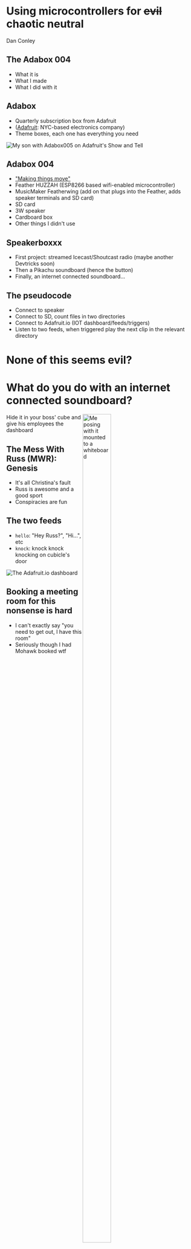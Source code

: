 # Using microcontrollers for ~~evil~~ chaotic neutral
Dan Conley



## The Adabox 004
* What it is
* What I made
* What I did with it



## Adabox
* Quarterly subscription box from Adafruit
* ([Adafruit](https://www.adafruit.com/): NYC-based electronics company)
* Theme boxes, each one has everything you need


![My son with Adabox005 on Adafruit's Show and Tell](005.png)


## Adabox 004
* ["Making things move"](https://learn.adafruit.com/adabox004)
* Feather HUZZAH (ESP8266 based wifi-enabled microcontroller)
* MusicMaker Featherwing (add on that plugs into the Feather, adds speaker terminals and SD card)
* SD card
* 3W speaker
* Cardboard box
* Other things I didn't use


## Speakerboxxx
* First project: streamed Icecast/Shoutcast radio (maybe another Devtricks soon)
* Then a Pikachu soundboard (hence the button)
* Finally, an internet connected soundboard...


## The pseudocode
* Connect to speaker
* Connect to SD, count files in two directories
* Connect to Adafruit.io (IOT dashboard/feeds/triggers)
* Listen to two feeds, when triggered play the next clip in the relevant directory



# None of this seems evil?


# What do you do with an internet connected soundboard?


<span style="float:right"><img src="mounted.png" alt="Me posing with it mounted to a whiteboard" style="height: 75%; width: 50%" /></span>
Hide it in your boss' cube and give his employees the dashboard



## The Mess With Russ (MWR): Genesis
* It's all Christina's fault
* Russ is awesome and a good sport
* Conspiracies are fun


## The two feeds
* `hello`: "Hey Russ?", "Hi...", etc
* `knock`: knock knock knocking on cubicle's door

![The Adafruit.io dashboard](dashboard.png)


## Booking a meeting room for this nonsense is hard
* I can't exactly say "you need to get out, I have this room"
* Seriously though I had Mohawk booked wtf

<img src="mic.png" alt="the recording equipment" style="height: 50%; width: 50%" />



## The day-of
* Julia asking for help
* Gaurav's 1x1
* Changed position to be louder

![Julia saying "ABORT"](julia.png)


![The moved box](moved.png)


## It's quiet... too quiet
* We basically were slamming those buttons
* Jaya made sure his headphones were off
* At one point it glitches out and emmitted a high tone (sorry about that)
* Thankfully Russ was oblivious ("well that's annoying")


## Extractions
* Grabbed, reset
* Then it wasn't going well, so I took it back for diagnostics


## Volume code
* `setVolume(int left, int right)`: "lower is louder", but was it?
* I wrote a quick script to loop from 0-10
* (turns out it goes to 256 so that wasn't going to be much different)
* It had been 10, but 0 was *maybe* louder? I set it to 0


## Wait
* My post-boot test was significantly quieter!
* Went back in and explicitly `setVolume(0, 0)` before each clip
* Wow, it's actually loud now!


## Time to put it back
![Mission Impossible!](mi.jpg)



## The discovery
* He may have known from the first post-volume adjustment
* Subtle may have been better? But it wouldn't have been discovered and I was impatient.
* Eventually he asked in chat what to do with a bomb
* Don't destroy it, there's like 50 bucks worth of components in there!


## The reaction
* I wouldn't have done it if I thought he wouldn't like it! But, still, there's a risk.
* He thought it was funny


## And his teams worked together!
* One meeting
* Four recorded voices
* Three people running interference
* A dedicated chat room
* Jaya's personal hotspot



## Plus we're internet-famous now
* Went on Adafruit Show & Tell the night before
* They sort of tied it in to Jobs & Woz on Ask An Engineer?
* We both got stickers


![Me on Adafruit's Show and Tell](me.png)



## The JSON License

> The Software shall be used for Good, not Evil.
